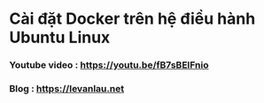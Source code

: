 # Cài đặt Docker trên hệ điều hành Ubuntu Linux

### Youtube video : https://youtu.be/fB7sBElFnio
### Blog : https://levanlau.net
